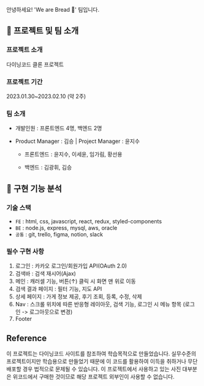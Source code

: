 안녕하세요! 'We are Bread 🥨' 팀입니다.

## 📌 프로젝트 및 팀 소개

### 프로젝트 소개

다이닝코드 클론 프로젝트

### 프로젝트 기간

2023.01.30~2023.02.10 (약 2주)

### 팀 소개

- 개발인원 : 프론트엔드 4명, 백엔드 2명

- Product Manager : 김승 | Project Manager : 윤지수

  - 프론트엔드 : 윤지수, 이세윤, 임가림, 황선용

  - 백엔드 : 김광휘, 김승

## 📌 구현 기능 분석

### 기술 스택

- `FE` : html, css, javascript, react, redux, styled-components
- `BE` : node.js, express, mysql, aws, oracle
- `공통` : git, trello, figma, notion, slack

### 필수 구현 사항

1. 로그인 : 카카오 로그인/회원가입 API(OAuth 2.0)
2. 검색바 : 검색 재시어(Ajax)
3. 메인 : 캐러셀 기능, 버튼(↑) 클릭 시 화면 맨 위로 이동
4. 검색 결과 페이지 : 필터 기능, 지도 API
5. 상세 페이지 : 가게 정보 제공, 후기 조회, 등록, 수정, 삭제
6. Nav : 스크롤 위치에 따른 반응형 레이아웃, 검색 기능, 로그인 시 메뉴 항목 (로그인 -> 로그아웃으로 변경)
7. Footer

## Reference

이 프로젝트는 다이닝코드 사이트를 참조하여 학습목적으로 만들었습니다.
실무수준의 프로젝트이지만 학습용으로 만들었기 때문에 이 코드를 활용하여 이득을 취하거나 무단 배포할 경우 법적으로 문제될 수 있습니다.
이 프로젝트에서 사용하고 있는 사진 대부분은 위코드에서 구매한 것이므로 해당 프로젝트 외부인이 사용할 수 없습니다.
